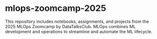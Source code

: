 # mlops-zoomcamp-2025
This repository includes notebooks, assignments, and projects from the 2025 MLOps Zoomcamp by DataTalksClub. MLOps combines ML development and operations to streamline and automate the ML lifecycle.

